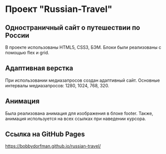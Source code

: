 # Проект "Russian-Travel"

## Одностраничный сайт о путешествии по России
В проекте использованы HTML5, CSS3, БЭМ.
Блоки были реализованы с помощью flex и grid.

## Адаптивная верстка

При использовании медиазапросов создан адаптивный сайт.
Основные интервалы медиазапросов:
1280, 1024, 768, 320.

## Анимация

Была реализована анимация для изображения в блоке footer.
Также, анимация используется на всех ссылках при наведении курсора.

## Ссылка на GitHub Pages

https://bobbydorfman.github.io/russian-travel/